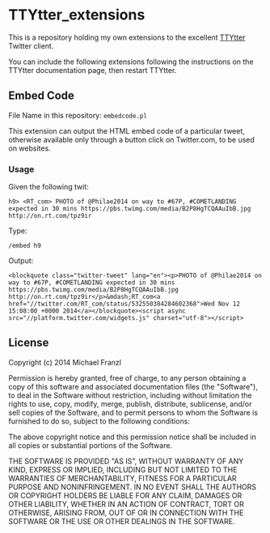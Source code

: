 # TTYtter_extensions

This is a repository holding my own extensions to the excellent [TTYtter](http://www.floodgap.com/software/ttytter) Twitter client.

You can include the following extensions following the instructions on the TTYtter documentation page, then restart TTYtter.


## Embed Code

File Name in this repository: `embedcode.pl`

This extension can output the HTML embed code of a particular tweet, otherwise available only through a button click on Twitter.com, to be used on websites.


### Usage

Given the following twit:

    h9> <RT_com> PHOTO of @Philae2014 on way to #67P, #COMETLANDING expected in 30 mins https://pbs.twimg.com/media/B2P8HgTCQAAuIbB.jpg http://on.rt.com/tpz9ir
    
Type:

    /embed h9
    
Output:

    <blockquote class="twitter-tweet" lang="en"><p>PHOTO of @Philae2014 on way to #67P, #COMETLANDING expected in 30 mins https://pbs.twimg.com/media/B2P8HgTCQAAuIbB.jpg http://on.rt.com/tpz9ir</p>&mdash;RT_com<a href="//twitter.com/RT_com/status/532550384284602368">Wed Nov 12 15:08:00 +0000 2014</a></blockquote><script async src="//platform.twitter.com/widgets.js" charset="utf-8"></script>
    
## License

Copyright (c) 2014 Michael Franzl

Permission is hereby granted, free of charge, to any person obtaining a copy of this software and associated documentation files (the "Software"), to deal in the Software without restriction, including without limitation the rights to use, copy, modify, merge, publish, distribute, sublicense, and/or sell copies of the Software, and to permit persons to whom the Software is furnished to do so, subject to the following conditions:

The above copyright notice and this permission notice shall be included in all copies or substantial portions of the Software.

THE SOFTWARE IS PROVIDED "AS IS", WITHOUT WARRANTY OF ANY KIND, EXPRESS OR IMPLIED, INCLUDING BUT NOT LIMITED TO THE WARRANTIES OF MERCHANTABILITY, FITNESS FOR A PARTICULAR PURPOSE AND NONINFRINGEMENT. IN NO EVENT SHALL THE AUTHORS OR COPYRIGHT HOLDERS BE LIABLE FOR ANY CLAIM, DAMAGES OR OTHER LIABILITY, WHETHER IN AN ACTION OF CONTRACT, TORT OR OTHERWISE, ARISING FROM, OUT OF OR IN CONNECTION WITH THE SOFTWARE OR THE USE OR OTHER DEALINGS IN THE SOFTWARE.